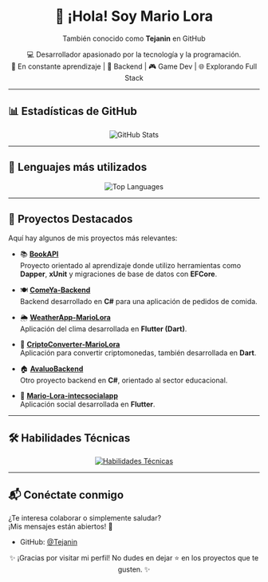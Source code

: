 <h1 align="center">👋 ¡Hola! Soy Mario Lora</h1>
<p align="center">También conocido como <strong>Tejanin</strong> en GitHub</p>

<p align="center">
  💻 Desarrollador apasionado por la tecnología y la programación.<br>
  🎯 En constante aprendizaje | 🚀 Backend | 🎮 Game Dev | 🌐 Explorando Full Stack
</p>

---

## 📊 Estadísticas de GitHub

<p align="center">
  <img src="https://github-readme-stats.vercel.app/api?username=Tejanin&show_icons=true&theme=tokyonight" alt="GitHub Stats" />
</p>

---

## 🧪 Lenguajes más utilizados

<p align="center">
  <img src="https://github-readme-stats.vercel.app/api/top-langs/?username=Tejanin&layout=compact&theme=tokyonight" alt="Top Languages" />
</p>

---

## 🚀 Proyectos Destacados

Aquí hay algunos de mis proyectos más relevantes:

- 📚 [**BookAPI**](https://github.com/Tejanin/BookAPI)  
  Proyecto orientado al aprendizaje donde utilizo herramientas como **Dapper**, **xUnit** y migraciones de base de datos con **EFCore**.

- 🍽️ [**ComeYa-Backend**](https://github.com/Tejanin/ComeYa-Backend)  
  Backend desarrollado en **C#** para una aplicación de pedidos de comida.

- 🌦️ [**WeatherApp-MarioLora**](https://github.com/Tejanin/WeatherApp-MarioLora)  
  Aplicación del clima desarrollada en **Flutter (Dart)**.

- 💱 [**CriptoConverter-MarioLora**](https://github.com/Tejanin/CriptoConverter-MarioLora)  
  Aplicación para convertir criptomonedas, también desarrollada en **Dart**.

- 🏠 [**AvaluoBackend**](https://github.com/Tejanin/AvaluoBackend)  
  Otro proyecto backend en **C#**, orientado al sector educacional.

- 📲 [**Mario-Lora-intecsocialapp**](https://github.com/Tejanin/Mario-Lora-intecsocialapp)  
  Aplicación social desarrollada en **Flutter**.

---

## 🛠️ Habilidades Técnicas

<p align="center">
  <a href="https://skillicons.dev">
    <img src="https://skillicons.dev/icons?i=cs,dart,js,sql,flutter,unity,git" alt="Habilidades Técnicas" />
  </a>
</p>

---

## 📬 Conéctate conmigo

¿Te interesa colaborar o simplemente saludar?  
¡Mis mensajes están abiertos! 💬

- GitHub: [@Tejanin](https://github.com/Tejanin)

<p align="center">✨ ¡Gracias por visitar mi perfil! No dudes en dejar ⭐ en los proyectos que te gusten. ✨</p>
